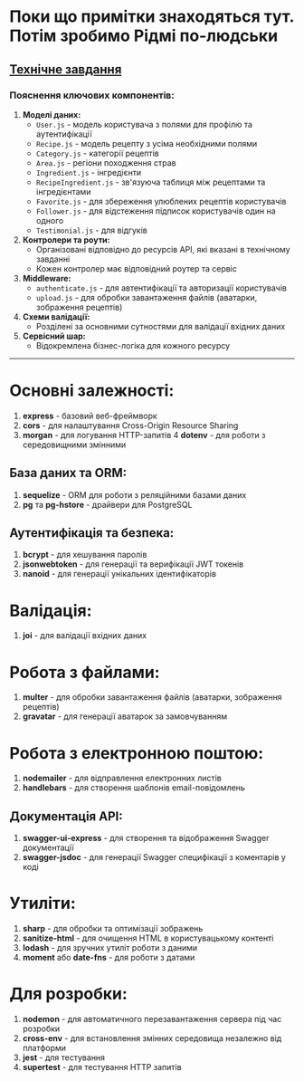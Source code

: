 # Поки що примітки знаходяться тут. Потім зробимо Рідмі по-людськи

## [Технічне завдання](./tech_task.md)

### Пояснення ключових компонентів:

1. **Моделі даних:**
   - `User.js` - модель користувача з полями для профілю та аутентифікації
   - `Recipe.js` - модель рецепту з усіма необхідними полями
   - `Category.js` - категорії рецептів
   - `Area.js` - регіони походження страв
   - `Ingredient.js` - інгредієнти
   - `RecipeIngredient.js` - зв'язуюча таблиця між рецептами та інгредієнтами
   - `Favorite.js` - для збереження улюблених рецептів користувачів
   - `Follower.js` - для відстеження підписок користувачів один на одного
   - `Testimonial.js` - для відгуків
2. **Контролери та роути:**
   - Організовані відповідно до ресурсів API, які вказані в технічному завданні
   - Кожен контролер має відповідний роутер та сервіс
3. **Middleware:**
   - `authenticate.js` - для автентифікації та авторизації користувачів
   - `upload.js` - для обробки завантаження файлів (аватарки, зображення
     рецептів)
4. **Схеми валідації:**
   - Розділені за основними сутностями для валідації вхідних даних
5. **Сервісний шар:**
   - Відокремлена бізнес-логіка для кожного ресурсу

---

# Основні залежності:

1. **express** - базовий веб-фреймворк
2. **cors** - для налаштування Cross-Origin Resource Sharing
3. **morgan** - для логування HTTP-запитів 4 **dotenv** - для роботи з
   середовищними змінними

## База даних та ORM:

1. **sequelize** - ORM для роботи з реляційними базами даних
2. **pg** та **pg-hstore** - драйвери для PostgreSQL

## Аутентифікація та безпека:

1. **bcrypt** - для хешування паролів
2. **jsonwebtoken** - для генерації та верифікації JWT токенів
3. **nanoid** - для генерації унікальних ідентифікаторів

# Валідація:

1. **joi** - для валідації вхідних даних

# Робота з файлами:

1. **multer** - для обробки завантаження файлів (аватарки, зображення рецептів)
2. **gravatar** - для генерації аватарок за замовчуванням

# Робота з електронною поштою:

1. **nodemailer** - для відправлення електронних листів
2. **handlebars** - для створення шаблонів email-повідомлень

## Документація API:

1. **swagger-ui-express** - для створення та відображення Swagger документації
2. **swagger-jsdoc** - для генерації Swagger специфікації з коментарів у коді

# Утиліти:

1. **sharp** - для обробки та оптимізації зображень
2. **sanitize-html** - для очищення HTML в користувацькому контенті
3. **lodash** - для зручних утиліт роботи з даними
4. **moment** або **date-fns** - для роботи з датами

# Для розробки:

1. **nodemon** - для автоматичного перезавантаження сервера під час розробки
2. **cross-env** - для встановлення змінних середовища незалежно від платформи
3. **jest** - для тестування
4. **supertest** - для тестування HTTP запитів

